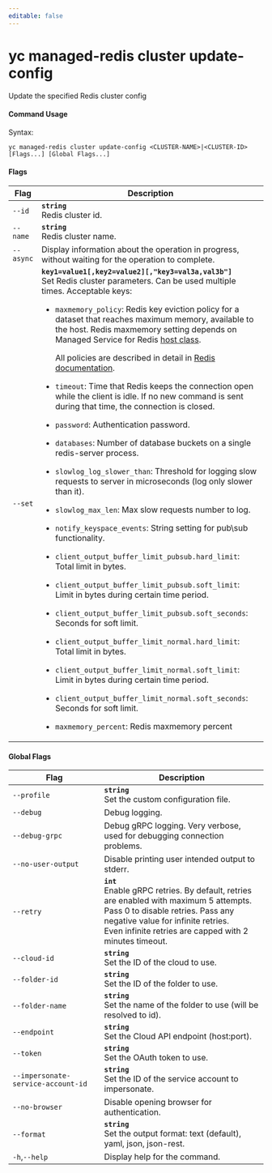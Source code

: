 ```yaml
---
editable: false
---
```


# yc managed-redis cluster update-config

Update the specified Redis cluster config

#### Command Usage

Syntax: 

`yc managed-redis cluster update-config <CLUSTER-NAME>|<CLUSTER-ID> [Flags...] [Global Flags...]`

#### Flags

| Flag | Description |
|----|----|
|`--id`|<b>`string`</b><br/>Redis cluster id.|
|`--name`|<b>`string`</b><br/>Redis cluster name.|
|`--async`|Display information about the operation in progress, without waiting for the operation to complete.|
|`--set`|<b>`key1=value1[,key2=value2][,"key3=val3a,val3b"]`</b><br/>Set Redis cluster parameters. Can be used multiple times. Acceptable keys:<br/><ul> <li> <p><code>maxmemory_policy</code>:     Redis key eviction policy for a dataset that reaches maximum memory, available to the host. Redis maxmemory setting depends on Managed Service for Redis <a href="/docs/managed-redis/concepts/instance-types">host class</a>.</p> <p>All policies are described in detail in <a href="https://redis.io/topics/lru-cache">Redis documentation</a>.</p> </li> <li> <p><code>timeout</code>:     Time that Redis keeps the connection open while the client is idle. If no new command is sent during that time, the connection is closed.</p> </li> <li> <p><code>password</code>:     Authentication password.</p> </li> <li> <p><code>databases</code>:     Number of database buckets on a single redis-server process.</p> </li> <li> <p><code>slowlog_log_slower_than</code>:     Threshold for logging slow requests to server in microseconds (log only slower than it).</p> </li> <li> <p><code>slowlog_max_len</code>:     Max slow requests number to log.</p> </li> <li> <p><code>notify_keyspace_events</code>:     String setting for pub\sub functionality.</p> </li> <li> <p><code>client_output_buffer_limit_pubsub.hard_limit</code>:     Total limit in bytes.</p> </li> <li> <p><code>client_output_buffer_limit_pubsub.soft_limit</code>:     Limit in bytes during certain time period.</p> </li> <li> <p><code>client_output_buffer_limit_pubsub.soft_seconds</code>:     Seconds for soft limit.</p> </li> <li> <p><code>client_output_buffer_limit_normal.hard_limit</code>:     Total limit in bytes.</p> </li> <li> <p><code>client_output_buffer_limit_normal.soft_limit</code>:     Limit in bytes during certain time period.</p> </li> <li> <p><code>client_output_buffer_limit_normal.soft_seconds</code>:     Seconds for soft limit.</p> </li> <li> <p><code>maxmemory_percent</code>:     Redis maxmemory percent</p> </li> </ul>|

#### Global Flags

| Flag | Description |
|----|----|
|`--profile`|<b>`string`</b><br/>Set the custom configuration file.|
|`--debug`|Debug logging.|
|`--debug-grpc`|Debug gRPC logging. Very verbose, used for debugging connection problems.|
|`--no-user-output`|Disable printing user intended output to stderr.|
|`--retry`|<b>`int`</b><br/>Enable gRPC retries. By default, retries are enabled with maximum 5 attempts.<br/>Pass 0 to disable retries. Pass any negative value for infinite retries.<br/>Even infinite retries are capped with 2 minutes timeout.|
|`--cloud-id`|<b>`string`</b><br/>Set the ID of the cloud to use.|
|`--folder-id`|<b>`string`</b><br/>Set the ID of the folder to use.|
|`--folder-name`|<b>`string`</b><br/>Set the name of the folder to use (will be resolved to id).|
|`--endpoint`|<b>`string`</b><br/>Set the Cloud API endpoint (host:port).|
|`--token`|<b>`string`</b><br/>Set the OAuth token to use.|
|`--impersonate-service-account-id`|<b>`string`</b><br/>Set the ID of the service account to impersonate.|
|`--no-browser`|Disable opening browser for authentication.|
|`--format`|<b>`string`</b><br/>Set the output format: text (default), yaml, json, json-rest.|
|`-h`,`--help`|Display help for the command.|
